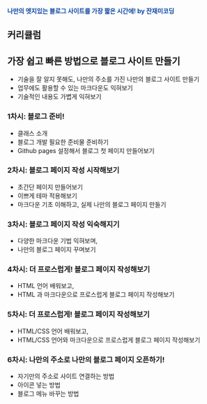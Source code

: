 <right><p style="color:#0D47A1;font-weight:bold">나만의 엣지있는 블로그 사이트를 가장 짧은 시간에! by 잔재미코딩</p></right>

## 커리큘럼

## 가장 쉽고 빠른 방법으로 블로그 사이트 만들기
- 기술을 잘 알지 못해도, 나만의 주소를 가진 나만의 블로그 사이트 만들기
- 업무에도 활용할 수 있는 마크다운도 익혀보기
- 기술적인 내용도 가볍게 익혀보기

### 1차시: 블로그 준비!
- 클래스 소개
- 블로그 개발 필요한 준비물 준비하기
- Github pages 설정해서 블로그 첫 페이지 만들어보기
 
### 2차시: 블로그 페이지 작성 시작해보기
- 초간단 페이지 만들어보기
- 이쁘게 테마 적용해보기
- 마크다운 기초 이해하고, 실제 나만의 블로그 페이지 만들기

### 3차시: 블로그 페이지 작성 익숙해지기
- 다양한 마크다운 기법 익혀보며, 
- 나만의 블로그 페이지 꾸며보기
 
### 4차시: 더 프로스럽게! 블로그 페이지 작성해보기
- HTML 언어 배워보고,
- HTML 과 마크다운으로 프로스럽게 블로그 페이지 작성해보기
 
### 5차시: 더 프로스럽게! 블로그 페이지 작성해보기
- HTML/CSS 언어 배워보고,
- HTML/CSS 언어와 마크다운으로 프로스럽게 블로그 페이지 작성해보기

### 6차시: 나만의 주소로 나만의 블로그 페이지 오픈하기!
- 자기만의 주소로 사이트 연결하는 방법
- 아이콘 넣는 방법
- 블로그 메뉴 바꾸는 방법
